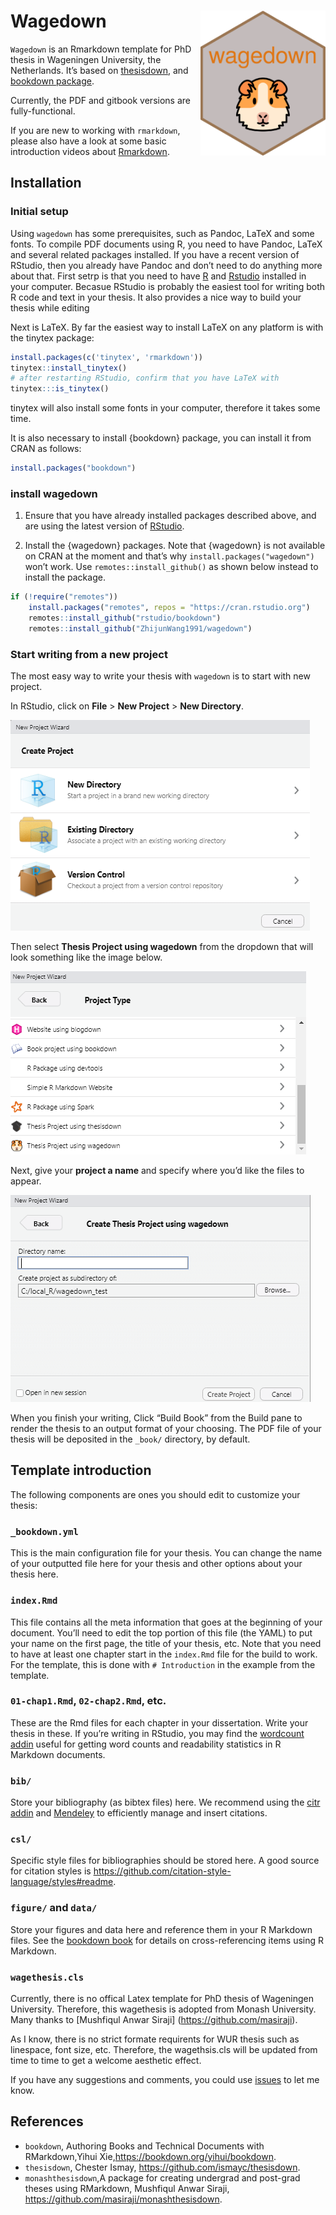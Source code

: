 
<!-- README.md is generated from README.Rmd via `devtools::build_readme()`. Please edit README.Rmd -->

# Wagedown <img src="man/figures/wagedown_hex.png" align="right" width=200 />

`Wagedown` is an Rmarkdown template for PhD thesis in Wageningen
University, the Netherlands. It’s based on
[thesisdown](http://thesisdown.rbind.io/), and [bookdown
package](https://bookdown.org/yihui/bookdown/).

Currently, the PDF and gitbook versions are fully-functional.

If you are new to working with `rmarkdown`, please also have a look at
some basic introduction videos about
[Rmarkdown](https://rmarkdown.rstudio.com/lesson-1.html).

## Installation

### Initial setup

Using `wagedown` has some prerequisites, such as Pandoc, LaTeX and some
fonts. To compile PDF documents using R, you need to have Pandoc, LaTeX
and several related packages installed. If you have a recent version of
RStudio, then you already have Pandoc and don’t need to do anything more
about that. First setrp is that you need to have
[R](https://www.r-project.org/) and
[Rstudio](https://www.rstudio.com/products/rstudio/download/) installed
in your computer. Becasue RStudio is probably the easiest tool for
writing both R code and text in your thesis. It also provides a nice way
to build your thesis while editing

Next is LaTeX. By far the easiest way to install LaTeX on any platform
is with the tinytex package:

``` r
install.packages(c('tinytex', 'rmarkdown'))
tinytex::install_tinytex()
# after restarting RStudio, confirm that you have LaTeX with
tinytex:::is_tinytex()
```

tinytex will also install some fonts in your computer, therefore it
takes some time.

It is also necessary to install {bookdown} package, you can install it
from CRAN as follows:

``` r
install.packages("bookdown")
```

### install wagedown

1.  Ensure that you have already installed packages described above, and
    are using the latest version of
    [RStudio](https://www.rstudio.com/products/rstudio/download/).

2.  Install the {wagedown} packages. Note that {wagedown} is not
    available on CRAN at the moment and that’s why
    `install.packages("wagedown")` won’t work. Use
    `remotes::install_github()` as shown below instead to install the
    package.

``` r
if (!require("remotes")) 
    install.packages("remotes", repos = "https://cran.rstudio.org")
    remotes::install_github("rstudio/bookdown")
    remotes::install_github("ZhijunWang1991/wagedown")
```

### Start writing from a new project

The most easy way to write your thesis with `wagedown` is to start with
new project.

In RStudio, click on **File** \> **New Project** \> **New Directory**.

![](man/figures/thesis_proj.png)

Then select **Thesis Project using wagedown** from the dropdown that
will look something like the image below.

![](man/figures/thesis_with_wagedown.PNG)

Next, give your **project a name** and specify where you’d like the
files to appear.

![](man/figures/thesis_proj_name.png)

When you finish your writing, Click “Build Book” from the Build pane to
render the thesis to an output format of your choosing. The PDF file of
your thesis will be deposited in the `_book/` directory, by default.

## Template introduction

The following components are ones you should edit to customize your
thesis:

### `_bookdown.yml`

This is the main configuration file for your thesis. You can change the
name of your outputted file here for your thesis and other options about
your thesis here.

### `index.Rmd`

This file contains all the meta information that goes at the beginning
of your document. You’ll need to edit the top portion of this file (the
YAML) to put your name on the first page, the title of your thesis, etc.
Note that you need to have at least one chapter start in the `index.Rmd`
file for the build to work. For the template, this is done with
`# Introduction` in the example from the template.

### `01-chap1.Rmd`, `02-chap2.Rmd`, etc.

These are the Rmd files for each chapter in your dissertation. Write
your thesis in these. If you’re writing in RStudio, you may find the
[wordcount addin](https://github.com/benmarwick/wordcountaddin) useful
for getting word counts and readability statistics in R Markdown
documents.

### `bib/`

Store your bibliography (as bibtex files) here. We recommend using the
[citr addin](https://github.com/crsh/citr) and
[Mendeley](https://www.mendeley.com/) to efficiently manage and insert
citations.

### `csl/`

Specific style files for bibliographies should be stored here. A good
source for citation styles is
<https://github.com/citation-style-language/styles#readme>.

### `figure/` and `data/`

Store your figures and data here and reference them in your R Markdown
files. See the [bookdown book](https://bookdown.org/yihui/bookdown/) for
details on cross-referencing items using R Markdown.

### `wagethesis.cls`

Currently, there is no offical Latex template for PhD thesis of
Wageningen University. Therefore, this wagethesis is adopted from Monash
University. Many thanks to \[Mushfiqul Anwar Siraji\]
(<https://github.com/masiraji>).

As I know, there is no strict formate requirents for WUR thesis such as
linespace, font size, etc. Therefore, the wagethsis.cls will be updated
from time to time to get a welcome aesthetic effect.

If you have any suggestions and comments, you could use
[issues](https://github.com/ZhijunWang1991/wagedown/issues) to let me
know.

## References

-   `bookdown`, Authoring Books and Technical Documents with
    RMarkdown,Yihui Xie,<https://bookdown.org/yihui/bookdown>.
-   `thesisdown`, Chester Ismay, <https://github.com/ismayc/thesisdown>.
-   `monashthesisdown`,A package for creating undergrad and post-grad
    theses using RMarkdown, Mushfiqul Anwar Siraji,
    <https://github.com/masiraji/monashthesisdown>.
